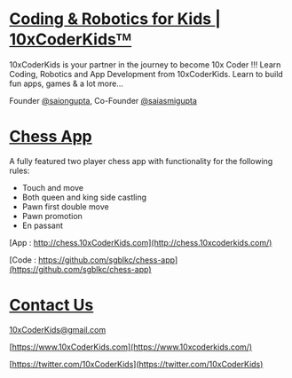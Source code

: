 # [Coding & Robotics for Kids | 10xCoderKidsᵀᴹ](https://www.10xcoderkids.com/)

10xCoderKids is your partner in the journey to become 10x Coder !!! Learn Coding, Robotics and App Development from 10xCoderKids. Learn to build fun apps, games & a lot more...

Founder [@saiongupta](https://twitter.com/saiongupta), Co-Founder [@saiasmigupta](https://twitter.com/saiasmigupta)

# [Chess App](http://chess.10xcoderkids.com/)

A fully featured two player chess app with functionality for the following rules: 
- Touch and move
- Both queen and king side castling
- Pawn first double move
- Pawn promotion
- En passant

[App : http://chess.10xCoderKids.com](http://chess.10xcoderkids.com/)

[Code : https://github.com/sgblkc/chess-app](https://github.com/sgblkc/chess-app)

# [Contact Us](mailto:10xCoderKids@gmail.com)

[10xCoderKids@gmail.com](mailto:10xCoderKids@gmail.com)

[https://www.10xCoderKids.com](https://www.10xcoderkids.com/)

[https://twitter.com/10xCoderKids](https://twitter.com/10xCoderKids)
